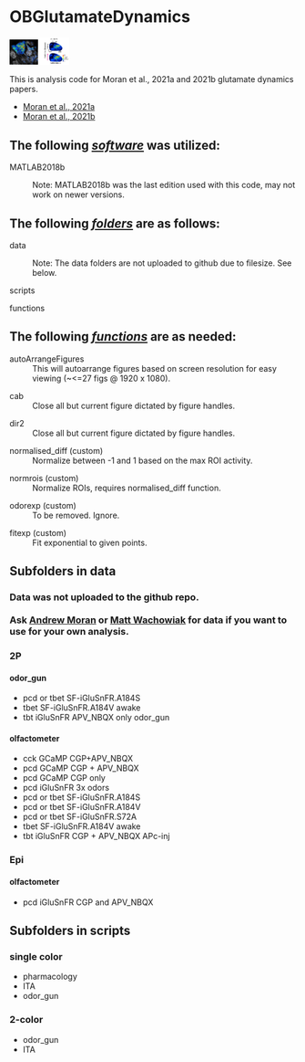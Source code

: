 # OBGlutamateDynamics

<div class="row">
  <div class="column">
   <img src="https://github.com/andsinpants/andsinpants.github.io/blob/main/static/images/papers/Moran2021a.PNG" alt="Moran2021a" style="width:10%">
   <img src="https://github.com/andsinpants/andsinpants.github.io/blob/main/static/images/papers/Moran2021b.PNG" alt="Moran2021b" style="width:10%">
  </div>
</div>

This is analysis code for Moran et al., 2021a and 2021b glutamate dynamics papers.
<ul><li><a href="https://www.eneuro.org/content/8/2/ENEURO.0110-21.2021" target="_blank">Moran et al., 2021a</a></li>
<li><a href="https://www.frontiersin.org/articles/10.3389/fncir.2021.779056/full" target="_blank">Moran et al., 2021b</a></li></ul>

 
<h2>The following <i><b><u>software</i></b></u> was utilized:</h2>
<dl><dt>MATLAB2018b</dt></dl>
<dd>Note: MATLAB2018b was the last edition used with this code, may not work on newer versions. </dd></dl>

<h2>The following <i><b><u>folders</i></b></u> are as follows:</h2>
<dl><dt>data</dt></dl>
<dd>Note: The data folders are not uploaded to github due to filesize. See below.</dd></dl>
<dl><dt>scripts</dt></dl>
<dl><dt>functions</dt></dl>

<h2>The following <i><b><u>functions</i></b></u> are as needed:</h2>
<dl><dt>autoArrangeFigures</dt>
<dd>This will autoarrange figures based on screen resolution for easy viewing (~<=27 figs @ 1920 x 1080).</dd></dl>
<dl><dt>cab</dt>
<dd>Close all but current figure dictated by figure handles.</dd></dl>
<dl><dt>dir2</dt>
<dd>Close all but current figure dictated by figure handles.</dd></dl>
<dl><dt>normalised_diff (custom)</dt>
<dd>Normalize between -1 and 1 based on the max ROI activity.</dd></dl>
<dl><dt>normrois (custom)</dt>
<dd>Normalize ROIs, requires normalised_diff function.</dd></dl>
<dl><dt>odorexp (custom)</dt>
<dd>To be removed. Ignore.</dd></dl>
<dl><dt>fitexp (custom)</dt>
<dd>Fit exponential to given points.</dd></dl>

<h2>Subfolders in data</h2>
<h3><b>Data was not uploaded to the github repo. <br><br>Ask <a href="mailto:andrew.moran@cuanschutz.com">Andrew Moran</a>
 or <a href="mailto:matt.wachowiak@utah.com">Matt Wachowiak</a>
 for data if you want to use for your own analysis.</b></h3>
<h3>2P</h3>
  <h4>odor_gun</h4>
    <ul>
    <li>pcd or tbet SF-iGluSnFR.A184S</li>
    <li>tbet SF-iGluSnFR.A184V awake</li>  
    <li>tbt iGluSnFR APV_NBQX only odor_gun</li>
    </ul>
  <h4>olfactometer</h4>
    <ul>
    <li>cck GCaMP CGP+APV_NBQX</li>
    <li>pcd GCaMP CGP + APV_NBQX</li>
    <li>pcd GCaMP CGP only</li>
    <li>pcd iGluSnFR 3x odors</li>
    <li>pcd or tbet SF-iGluSnFR.A184S</li>
    <li>pcd or tbet SF-iGluSnFR.A184V</li>
    <li>pcd or tbet SF-iGluSnFR.S72A</li>
    <li>tbet SF-iGluSnFR.A184V awake</li>
    <li>tbt iGluSnFR CGP + APV_NBQX APc-inj</li>
    </ul>
<h3>Epi</h3>
  <h4>olfactometer</h4>
    <ul><li>pcd iGluSnFR CGP and APV_NBQX</li></ul>
    
<h2>Subfolders in scripts</h2>
<h3>single color</h3>
  <ul>
  <li>pharmacology</li>
  <li>ITA</li>
  <li>odor_gun</li>
  </ul>
<h3>2-color</h3>
  <ul>
  <li>odor_gun</li>
  <li>ITA</li>
  </ul>
